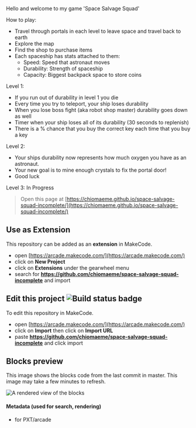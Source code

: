 Hello and welcome to my game 'Space Salvage Squad'

How to play:
- Travel through portals in each level to leave space and travel back to earth
- Explore the map
- Find the shop to purchase items
- Each spaceship has stats attached to them:
	- Speed: Speed that astronaut moves 
	- Durability: Strength of spaceship 
	- Capacity: Biggest backpack space to store coins

Level 1:
- If you run out of durability in level 1 you die
- Every time you try to teleport, your ship loses durability 
- When you lose boss fight (aka robot shop master) durability goes down as well
- Timer when your ship loses all of its durability (30 seconds to replenish)
- There is a % chance that you buy the correct key each time that you buy a key

Level 2:
- Your ships durability now represents how much oxygen you have as an astronaut.
- Your new goal is to mine enough crystals to fix the portal door!
- Good luck 

Level 3:
In Progress
 


> Open this page at [https://chiomaeme.github.io/space-salvage-squad-incomplete/](https://chiomaeme.github.io/space-salvage-squad-incomplete/)

## Use as Extension

This repository can be added as an **extension** in MakeCode.

* open [https://arcade.makecode.com/](https://arcade.makecode.com/)
* click on **New Project**
* click on **Extensions** under the gearwheel menu
* search for **https://github.com/chiomaeme/space-salvage-squad-incomplete** and import

## Edit this project ![Build status badge](https://github.com/chiomaeme/space-salvage-squad-incomplete/workflows/MakeCode/badge.svg)

To edit this repository in MakeCode.

* open [https://arcade.makecode.com/](https://arcade.makecode.com/)
* click on **Import** then click on **Import URL**
* paste **https://github.com/chiomaeme/space-salvage-squad-incomplete** and click import

## Blocks preview

This image shows the blocks code from the last commit in master.
This image may take a few minutes to refresh.

![A rendered view of the blocks](https://github.com/chiomaeme/space-salvage-squad-incomplete/raw/master/.github/makecode/blocks.png)

#### Metadata (used for search, rendering)

* for PXT/arcade
<script src="https://makecode.com/gh-pages-embed.js"></script><script>makeCodeRender("{{ site.makecode.home_url }}", "{{ site.github.owner_name }}/{{ site.github.repository_name }}");</script>
